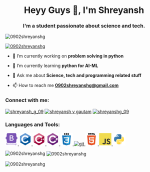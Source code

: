 <h1 align="center">Heyy Guys 👋, I'm Shreyansh</h1>
<h3 align="center">I'm a student passionate about science and tech.</h3>

<p align="left"> <img src="https://komarev.com/ghpvc/?username=0902shreyanshg&label=Profile%20views&color=0e75b6&style=flat" alt="0902shreyanshg" /> </p>

<p align="left"> <a href="https://github.com/ryo-ma/github-profile-trophy"><img src="https://github-profile-trophy.vercel.app/?username=0902shreyanshg" alt="0902shreyanshg" /></a> </p>

- 🔭 I’m currently working on **problem solving in python**

- 🌱 I’m currently learning **python for AI-ML**

- 💬 Ask me about **Science, tech and programming related stuff**

- 📫 How to reach me **0902shreyanshg@gmail.com**

<h3 align="left">Connect with me:</h3>
<p align="left">
<a href="https://twitter.com/shreyansh_g_09" target="blank"><img align="center" src="https://raw.githubusercontent.com/rahuldkjain/github-profile-readme-generator/master/src/images/icons/Social/twitter.svg" alt="shreyansh_g_09" height="30" width="40" /></a>
<a href="https://www.linkedin.com/in/shreyansh-v-gautam-394035200/" target="blank"><img align="center" src="https://raw.githubusercontent.com/rahuldkjain/github-profile-readme-generator/master/src/images/icons/Social/linked-in-alt.svg" alt="shreyansh v gautam" height="30" width="40" /></a>
<a href="https://instagram.com/shreyanshg_09" target="blank"><img align="center" src="https://raw.githubusercontent.com/rahuldkjain/github-profile-readme-generator/master/src/images/icons/Social/instagram.svg" alt="shreyanshg_09" height="30" width="40" /></a>
</p>

<h3 align="left">Languages and Tools:</h3>
<p align="left"> <a href="https://getbootstrap.com" target="_blank" rel="noreferrer"> <img src="https://raw.githubusercontent.com/devicons/devicon/master/icons/bootstrap/bootstrap-plain-wordmark.svg" alt="bootstrap" width="40" height="40"/> </a> <a href="https://www.cprogramming.com/" target="_blank" rel="noreferrer"> <img src="https://raw.githubusercontent.com/devicons/devicon/master/icons/c/c-original.svg" alt="c" width="40" height="40"/> </a> <a href="https://www.w3schools.com/cpp/" target="_blank" rel="noreferrer"> <img src="https://raw.githubusercontent.com/devicons/devicon/master/icons/cplusplus/cplusplus-original.svg" alt="cplusplus" width="40" height="40"/> </a> <a href="https://www.w3schools.com/cs/" target="_blank" rel="noreferrer"> <img src="https://raw.githubusercontent.com/devicons/devicon/master/icons/csharp/csharp-original.svg" alt="csharp" width="40" height="40"/> </a> <a href="https://www.w3schools.com/css/" target="_blank" rel="noreferrer"> <img src="https://raw.githubusercontent.com/devicons/devicon/master/icons/css3/css3-original-wordmark.svg" alt="css3" width="40" height="40"/> </a> <a href="https://git-scm.com/" target="_blank" rel="noreferrer"> <img src="https://www.vectorlogo.zone/logos/git-scm/git-scm-icon.svg" alt="git" width="40" height="40"/> </a> <a href="https://www.w3.org/html/" target="_blank" rel="noreferrer"> <img src="https://raw.githubusercontent.com/devicons/devicon/master/icons/html5/html5-original-wordmark.svg" alt="html5" width="40" height="40"/> </a> <a href="https://developer.mozilla.org/en-US/docs/Web/JavaScript" target="_blank" rel="noreferrer"> <img src="https://raw.githubusercontent.com/devicons/devicon/master/icons/javascript/javascript-original.svg" alt="javascript" width="40" height="40"/> </a> <a href="https://www.python.org" target="_blank" rel="noreferrer"> <img src="https://raw.githubusercontent.com/devicons/devicon/master/icons/python/python-original.svg" alt="python" width="40" height="40"/> </a> </p>

<p><img align="left" src="https://github-readme-stats.vercel.app/api/top-langs?username=0902shreyanshg&show_icons=true&locale=en&layout=compact" alt="0902shreyanshg" /></p>

<p>&nbsp;<img align="center" src="https://github-readme-stats.vercel.app/api?username=0902shreyanshg&show_icons=true&locale=en" alt="0902shreyanshg" /></p>

<p><img align="center" src="https://github-readme-streak-stats.herokuapp.com/?user=0902shreyanshg&" alt="0902shreyanshg" /></p>
